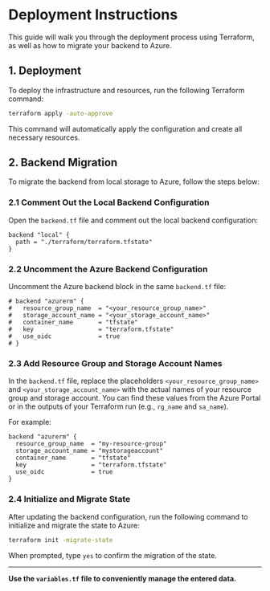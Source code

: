 # Deployment Instructions

This guide will walk you through the deployment process using Terraform, as well as how to migrate your backend to Azure.

## 1. Deployment

To deploy the infrastructure and resources, run the following Terraform command:

```bash
terraform apply -auto-approve
```

This command will automatically apply the configuration and create all necessary resources.

## 2. Backend Migration

To migrate the backend from local storage to Azure, follow the steps below:

### 2.1 Comment Out the Local Backend Configuration

Open the `backend.tf` file and comment out the local backend configuration:

```hcl
backend "local" {
  path = "./terraform/terraform.tfstate"
}
```

### 2.2 Uncomment the Azure Backend Configuration

Uncomment the Azure backend block in the same `backend.tf` file:

```hcl
# backend "azurerm" {
#   resource_group_name  = "<your_resource_group_name>"
#   storage_account_name = "<your_storage_account_name>"
#   container_name       = "tfstate"
#   key                  = "terraform.tfstate"
#   use_oidc             = true
# }
```

### 2.3 Add Resource Group and Storage Account Names

In the `backend.tf` file, replace the placeholders `<your_resource_group_name>` and `<your_storage_account_name>` with the actual names of your resource group and storage account. You can find these values from the Azure Portal or in the outputs of your Terraform run (e.g., `rg_name` and `sa_name`).

For example:

```hcl
backend "azurerm" {
  resource_group_name  = "my-resource-group"
  storage_account_name = "mystorageaccount"
  container_name       = "tfstate"
  key                  = "terraform.tfstate"
  use_oidc             = true
}
```

### 2.4 Initialize and Migrate State

After updating the backend configuration, run the following command to initialize and migrate the state to Azure:

```bash
terraform init -migrate-state
```

When prompted, type `yes` to confirm the migration of the state.

---

**Use the `variables.tf` file to conveniently manage the entered data.**
